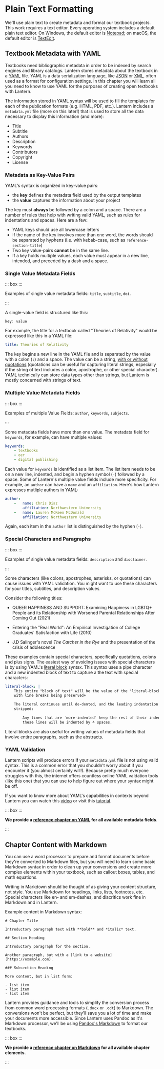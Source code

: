 # Plain Text Formatting

We'll use plain text to create metadata and format our textbook projects. This work requires a text editor. Every operating system includes a default plain text editor. On Windows, the default editor is [Notepad](https://www.microsoft.com/en-us/p/windows-notepad/9msmlrh6lzf3?activetab=pivot:overviewtab); on macOS, the default editor is [TextEdit](https://support.apple.com/guide/textedit/welcome/mac). 

## Textbook Metadata with YAML

Textbooks need bibliographic metadata in order to be indexed by search engines and library catalogs. Lantern stores metadata about the textbook in a [YAML](https://en.wikipedia.org/wiki/YAML) file. YAML is a data serialization language, like [JSON](https://en.wikipedia.org/wiki/JSON) or [XML](https://en.wikipedia.org/wiki/XML), often used as a format for configuration settings. In this chapter you will learn all you need to know to use YAML for the purposes of creating open textbooks with Lantern. 

The information stored in YAML syntax will be used to fill the templates for each of the publication formats (e.g. HTML, PDF, etc.). Lantern includes a `metadata.yml` file (more on this later!) that is used to store all the data necessary to display this information (and more):

- Title
- Subtitle
- Authors
- Description
- Keywords
- Contributors
- Copyright
- License

### Metadata as Key-Value Pairs

YAML's syntax is organized in key-value pairs: 

- the **key** defines the metadata field used by the output templates
- the **value** captures the information about your project

The key must **always** be followed by a colon and a space. There are a number of rules that help with writing valid YAML, such as rules for indentations and spaces. Here are a few: 

- YAML keys should use all lowercase letters
- If the name of the key involves more than one word, the words should be separated by hyphens (i.e. with kebab-case, such as `reference-section-title`)
- Two key value-pairs **cannot** be in the same line. 
- If a key holds multiple values, each value must appear in a new line, intended, and preceded by a dash and a space. 

### Single Value Metadata Fields

::: box :::

Examples of single value metadata fields: `title`, `subtitle`, `doi`.

:::

A single-value field is structured like this:

```
key: value
```

For example, the title for a textbook called "Theories of Relativity" would be expressed like this in a YAML file:

```yaml
title: Theories of Relativity
```

The key begins a new line in the YAML file and is separated by the value with a colon (`:`) and a space. The value can be a string, [with or without quotations](https://www.yaml.info/learn/quote.html) (quotations can be useful for capturing literal strings, especially if the string of text includes a colon, apostrophe, or other special character). YAML technically can store data types other than strings, but Lantern is mostly concerned with strings of text. 

### Multiple Value Metadata Fields

::: box :::

Examples of multiple Value Fields: `author`, `keywords`, `subjects`.

:::

Some metadata fields have more than one value. The metadata field for `keywords`, for example, can have multiple values:

```yaml
keywords:
    - textbooks
    - oer
    - digital publishing
```

Each value for `keywords` is identified as a list item. The list item needs to be on a new line, indented, and begin a hyphen symbol (`-`) followed by a space. Some of Lantern's multiple value fields include more specificity. For example, an `author` can have a `name` and an `affiliation`. Here's how Lantern expresses mutliple authors in YAML:

```yaml
author:
    -   name: Chris Diaz
        affiliation: Northwestern University
    -   name: Lauren McKeen McDonald
        affiliation: Northwestern University
```

Again, each item in the `author` list is distinguished by the hyphen (`-`). 

### Special Characters and Paragraphs

::: box :::

Examples of single value metadata fields: `description` and `disclaimer`.

:::

Some characters (like colons, apostrophes, asterisks, or quotations) can cause issues with YAML validation. You might want to use these characters for your titles, subtitles, and description values.

Consider the following titles:

-   QUEER HAPPINESS AND SUPPORT: Examining Happiness in LGBTQ+ People and its Relationship with Worsened Parental Relationships After Coming Out (2021)

-   Entering the "Real World": An Empirical Investigation of College Graduates' Satisfaction with Life (2010)

-   J.D Salinger's novel *The Catcher in the Rye* and the presentation of the crisis of adolescence

These examples contain special characters, specifically quotations, colons and plus signs. The easiest way of avoiding issues with special characters is by using YAML's [literal block](https://learnxinyminutes.com/docs/yaml/) syntax. This syntax uses a pipe character and a new indented block of text to capture a the text with special characters:

```yaml
literal-block: |
    This entire "block of text" will be the value of the 'literal-block' key,
    with line breaks being preserved+

    The literal continues until de-dented, and the leading indentation is
    stripped:

        Any lines that are 'more-indented' keep the rest of their indentation -
        these lines will be indented by 4 spaces.
```

Literal blocks are also useful for writing values of metadata fields that involve entire paragraphs, such as the abstracts.

### YAML Validation

Lantern scripts will produce errors if your `metadata.yml` file is not using valid syntax. This is a common error that you shouldn't worry about if you encounter it (you almost certainly will!). Because pretty much everyone struggles with this, the internet offers countless online YAML valdation tools ([like this one](https://jsonformatter.org/yaml-formatter)) that you can use to help figure out where your syntax might be off. 

If you want to know more about YAML's capabilities in contexts beyond Lantern you can watch this [video](https://www.youtube.com/watch?v=2JE66WFpaII&feature=emb_imp_woyt) or visit this [tutorial](https://www.tutorialspoint.com/yaml/index.htm).

::: box :::

**We provide a [reference chapter on YAML](#metadata-in-yaml) for all available metadata fields.**

:::

## Chapter Content with Markdown

You can use a word processor to prepare and format documents before they're converted to Markdown files, but you will need to learn some basic Markdown syntax in order to clean up your conversions and create more complex elements within your textbook, such as callout boxes, tables, and math equations.

Writing in Markdown should be thought of as giving your content structure, not style. You use Markdown for headings, links, lists, footnotes, etc. Special characters like en- and em-dashes, and diacritics work fine in Markdown and in Lantern. 

Example content in Markdown syntax:

```
# Chapter Title

Introductory paragraph text with **bold** and *italic* text.

## Section Heading

Introductory paragraph for the section. 

Another paragraph, but with a [link to a website](https://example.com).

### Subsection Heading

More content, but in list form:

- list item
- list item
- list item
```

Lantern provides guidance and tools to simplify the conversion process from common word processing formats (`.docx` or `.odt`) to Markdown. The conversions won't be perfect, but they'll save you a lot of time and make your documents more accessible. Since Lantern uses Pandoc as it's Markdown processor, we'll be using [Pandoc's Markdown](https://pandoc.org/MANUAL.html#pandocs-markdown) to format our textbooks. 

::: box :::

**We provide a [reference chapter on Markdown](#content-in-markdown) for all available chapter elements.**

:::